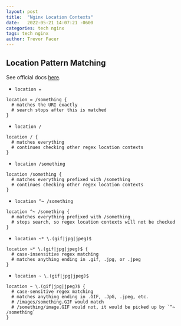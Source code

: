 ```yaml
---
layout: post
title:  "Nginx Location Contexts"
date:   2022-05-21 14:07:21 -0600
categories: tech nginx
tags: tech nginx
author: Trevor Facer
---
```


## Location Pattern Matching

See official docs [here](https://nginx.org/en/docs/http/ngx_http_core_module.html#location).

* `location =`

```nginx
location = /something {
  # matches the URI exactly
  # search stops after this is matched
}
```

* `location /`

```nginx
location / {
  # matches everything
  # continues checking other regex location contexts
}
```

* `location /something`

```nginx
location /something {
  # matches everything prefixed with /something
  # continues checking other regex location contexts
}
```

* `location ^~ /something`

```nginx
location ^~ /something {
  # matches everything prefixed with /something
  # stops search, so regex location contexts will not be checked
}
```

* `location ~* \.(gif|jpg|jpeg)$`

```nginx
location ~* \.(gif|jpg|jpeg)$ {
  # case-insensitive regex matching
  # matches anything ending in .gif, .jpg, or .jpeg
}
```

* `location ~ \.(gif|jpg|jpeg)$`

```nginx
location ~ \.(gif|jpg|jpeg)$ {
  # case-sensitive regex matching
  # matches anything ending in .GIF, .JpG, .jpeg, etc.
  # /images/something.GIF would match
  # /something/image.GIF would not, it would be picked up by `^~ /something`
}
```
